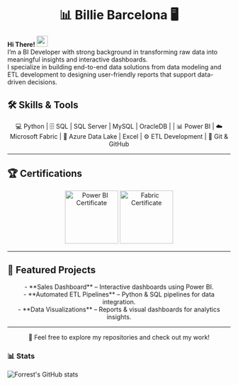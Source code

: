 # <h1 align="center">📊 Billie Barcelona 🖥️</h1>

<p align="Left">
  <b>Hi There!</b> <img src="https://media.giphy.com/media/hvRJCLFzcasrR4ia7z/giphy.gif" width="25">
  <br>
  I’m a BI Developer with strong background in transforming raw data into meaningful insights and interactive dashboards.<br>
  I specialize in building end-to-end data solutions from data modeling and ETL development to designing user-friendly reports that support data-driven decisions.
</p>

## 🛠 Skills & Tools
<p align="center">
  💻 Python | 🗄️ SQL | SQL Server | MySQL | OracleDB | | 📊 Power BI | ☁️ Microsoft Fabric | 📁 Azure Data Lake | Excel | ⚙️ ETL Development | 🧰 Git & GitHub
</p>

---

## 🏆 Certifications
<p align="center">
  <img src="images/powerbi-badge.png" width="120px" alt="Power BI Certificate">  
  <img src="images/fabric-badge.png" width="120px" alt="Fabric Certificate">
</p>

---

## 📂 Featured Projects
<p align="center">
- **Sales Dashboard** – Interactive dashboards using Power BI.<br>
- **Automated ETL Pipelines** – Python & SQL pipelines for data integration.<br>
- **Data Visualizations** – Reports & visual dashboards for analytics insights.
</p>

---

<p align="center">
  🚀 Feel free to explore my repositories and check out my work!
</p>
   </p>

### 📊 Stats

![Forrest's GitHub stats](https://github-readme-stats.vercel.app/api?username=forrestknight&show_icons=true&theme=gruvbox)

<!-- ![GitHub Streak](https://streak-stats.demolab.com?user=ForrestKnight&theme=gruvbox&border_radius=4.5) -->

#
<!--
<details>
 <summary><h3>👨‍💻 Forrest's Coding Journey</h3></summary>
   I started my coding journey as a naive computer science student with a passion to learn everything I could about this programming world - code, unix, linux, theory. And all the while, teaching myself iOS development with a dream to build my own app, but that soon got overshadowed by my desire to excel in Java. A desire that landed me a full-stack software engineering job upon graduation. However, I had another desire I had been pursuing throughout this time - YouTube content creation. I eventually ended up quitting my software engineering job to pursue YouTube full-time, and that has been my focus ever since. But there's something that's always bothered me about my journey - abandoning my dream of building my own app to pursue the safe route, a job. Now I've already taken the leap away from that safety net into this uncomfortable, unexplored world that it being a creator. And it worked out, but again, it became comfortable. It's easier to create a video than go out on a ledge and build my own product. I do have to eat, at the end of the day, but I think it's time. It's time to get uncomfortable again. I have a burning desire to get back on the horse, and fulfill that dream younger me had of building my own app, my own product. And in order to do that, I'll be implmementing a few measures to streamline my YouTube content to focus more time on fulfilling that dream - a dream that I'll be ready to tackle in 2023 due to the measure I'm putting in place now until the end of 2022. Don't wait up, because I'm coming.
-->
[website]: https://fkcodes.com
[youtube]: https://youtube.com/fknight
